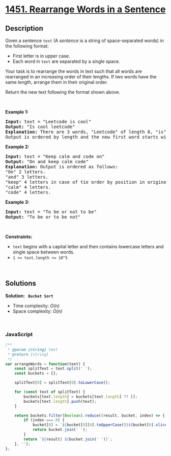 # [1451. Rearrange Words in a Sentence](https://leetcode.com/problems/rearrange-words-in-a-sentence)

## Description

<div class="_1l1MA" data-track-load="description_content"><p>Given a sentence&nbsp;<code>text</code> (A&nbsp;<em>sentence</em>&nbsp;is a string of space-separated words) in the following format:</p>

<ul>
	<li>First letter is in upper case.</li>
	<li>Each word in <code>text</code> are separated by a single space.</li>
</ul>

<p>Your task is to rearrange the words in text such that&nbsp;all words are rearranged in an increasing order of their lengths. If two words have the same length, arrange them in their original order.</p>

<p>Return the new text&nbsp;following the format shown above.</p>

<p>&nbsp;</p>
<p><strong class="example">Example 1:</strong></p>

<pre><strong>Input:</strong> text = "Leetcode is cool"
<strong>Output:</strong> "Is cool leetcode"
<strong>Explanation: </strong>There are 3 words, "Leetcode" of length 8, "is" of length 2 and "cool" of length 4.
Output is ordered by length and the new first word starts with capital letter.
</pre>

<p><strong class="example">Example 2:</strong></p>

<pre><strong>Input:</strong> text = "Keep calm and code on"
<strong>Output:</strong> "On and keep calm code"
<strong>Explanation: </strong>Output is ordered as follows:
"On" 2 letters.
"and" 3 letters.
"keep" 4 letters in case of tie order by position in original text.
"calm" 4 letters.
"code" 4 letters.
</pre>

<p><strong class="example">Example 3:</strong></p>

<pre><strong>Input:</strong> text = "To be or not to be"
<strong>Output:</strong> "To be or to be not"
</pre>

<p>&nbsp;</p>
<p><strong>Constraints:</strong></p>

<ul>
	<li><code>text</code> begins with a capital letter and then contains lowercase letters and single space between words.</li>
	<li><code>1 &lt;= text.length &lt;= 10^5</code></li>
</ul>
</div>

<p>&nbsp;</p>

## Solutions

**Solution: ` Bucket Sort`**
- Time complexity: <em>O(n)</em>
- Space complexity: <em>O(n)</em>

<p>&nbsp;</p>

### **JavaScript**

```js
/**
 * @param {string} text
 * @return {string}
 */
var arrangeWords = function(text) {
    const splitText = text.split(' ');
    const buckets = [];

    splitText[0] = splitText[0].toLowerCase();

    for (const text of splitText) {
        buckets[text.length] = buckets[text.length] ?? [];
        buckets[text.length].push(text);
    }

    return buckets.filter(Boolean).reduce((result, bucket, index) => {
        if (index === 0) {
            bucket[0] = `${bucket[0][0].toUpperCase()}${bucket[0].slice(1)}`;
            return bucket.join(' ');
        }
        return `${result} ${bucket.join(' ')}`;
    }, '');
};
```
